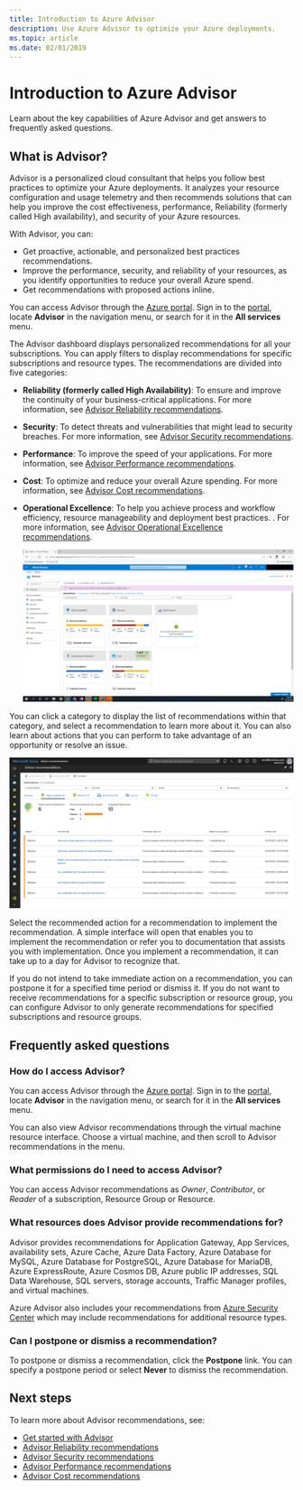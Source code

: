```yaml
---
title: Introduction to Azure Advisor
description: Use Azure Advisor to optimize your Azure deployments.
ms.topic: article
ms.date: 02/01/2019
---
```


# Introduction to Azure Advisor

Learn about the key capabilities of Azure Advisor and get answers to frequently asked questions.

## What is Advisor?
Advisor is a personalized cloud consultant that helps you follow best practices to optimize your Azure deployments. It analyzes your resource configuration and usage telemetry and then recommends solutions that can help you improve the cost effectiveness, performance, Reliability (formerly called High availability), and security of your Azure resources.

With Advisor, you can:
* Get proactive, actionable, and personalized best practices recommendations. 
* Improve the performance, security, and reliability of your resources, as you identify opportunities to reduce your overall Azure spend.
* Get recommendations with proposed actions inline.

You can access Advisor through the [Azure portal](https://aka.ms/azureadvisordashboard). Sign in to the [portal](https://portal.azure.com), locate **Advisor** in the navigation menu, or search for it in the **All services** menu.

The Advisor dashboard displays personalized recommendations for all your subscriptions.  You can apply filters to display recommendations for specific subscriptions and resource types.  The recommendations are divided into five categories: 

* **Reliability (formerly called High Availability)**: To ensure and improve the continuity of your business-critical applications. For more information, see [Advisor Reliability recommendations](advisor-high-availability-recommendations.md).
* **Security**: To detect threats and vulnerabilities that might lead to security breaches. For more information, see [Advisor Security recommendations](advisor-security-recommendations.md).
* **Performance**: To improve the speed of your applications. For more information, see [Advisor Performance recommendations](advisor-performance-recommendations.md).
* **Cost**: To optimize and reduce your overall Azure spending. For more information, see [Advisor Cost recommendations](advisor-cost-recommendations.md).
* **Operational Excellence**: To help you achieve process and workflow efficiency, resource manageability and deployment best practices. . For more information, see [Advisor Operational Excellence recommendations](advisor-operational-excellence-recommendations.md).

  ![Advisor recommendation types](./media/advisor-overview/advisor-dashboard.png)

You can click a category to display the list of recommendations within that category, and select a recommendation to learn more about it.  You can also learn about actions that you can perform to take advantage of an opportunity or resolve an issue.

![Advisor recommendation category](./media/advisor-overview/advisor-ha-category-example.png) 

Select the recommended action for a recommendation to implement the recommendation.  A simple interface will open that enables you to implement the recommendation or refer you to documentation that assists you with implementation.  Once you implement a recommendation, it can take up to a day for Advisor to recognize that.

If you do not intend to take immediate action on a recommendation, you can postpone it for a specified time period or dismiss it.  If you do not want to receive recommendations for a specific subscription or resource group, you can configure Advisor to only generate recommendations for specified subscriptions and resource groups.

## Frequently asked questions

### How do I access Advisor?
You can access Advisor through the [Azure portal](https://aka.ms/azureadvisordashboard). Sign in to the [portal](https://portal.azure.com), locate **Advisor** in the navigation menu, or search for it in the **All services** menu.

You can also view Advisor recommendations through the virtual machine resource interface. Choose a virtual machine, and then scroll to Advisor recommendations in the menu. 

### What permissions do I need to access Advisor?
 
You can access Advisor recommendations as *Owner*, *Contributor*, or *Reader* of a subscription, Resource Group or Resource.

### What resources does Advisor provide recommendations for?

Advisor provides recommendations for Application Gateway, App Services, availability sets, Azure Cache, Azure Data Factory, Azure Database for MySQL, Azure Database for PostgreSQL, Azure Database for MariaDB, Azure ExpressRoute, Azure Cosmos DB, Azure public IP addresses, SQL Data Warehouse, SQL servers, storage accounts, Traffic Manager profiles, and virtual machines.

Azure Advisor also includes your recommendations from [Azure Security Center](../security-center/security-center-recommendations.md) which may include recommendations for additional resource types.

### Can I postpone or dismiss a recommendation?

To postpone or dismiss a recommendation, click the **Postpone** link. You can specify a postpone period or select **Never** to dismiss the recommendation.

## Next steps

To learn more about Advisor recommendations, see:

* [Get started with Advisor](advisor-get-started.md)
* [Advisor Reliability recommendations](advisor-high-availability-recommendations.md)
* [Advisor Security recommendations](advisor-security-recommendations.md)
* [Advisor Performance recommendations](advisor-performance-recommendations.md)
* [Advisor Cost recommendations](advisor-cost-recommendations.md)
